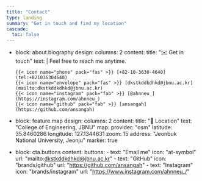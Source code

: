 ```yaml
---
title: "Contact"
type: landing
summary: "Get in touch and find my location"
cascade:
  toc: false
---
```


- block: about.biography
  design:
    columns: 2
  content:
    title: "✉️ Get in touch"
    text: |
      Feel free to reach me anytime.

      {{< icon name="phone" pack="fas" >}} [+82-10-3630-4640](tel:+821036304640)  
      {{< icon name="envelope" pack="fas" >}} [dkstkddkdhkd@jbnu.ac.kr](mailto:dkstkddkdhkd@jbnu.ac.kr)  
      {{< icon name="instagram" pack="fab" >}} [@ahnneu_](https://instagram.com/ahnneu_)  
      {{< icon name="github" pack="fab" >}} [ansangah](https://github.com/ansangah)

- block: feature.map
  design:
    columns: 2
  content:
    title: "📍 Location"
    text: "College of Engineering, JBNU"
    map:
      provider: "osm"
      latitude: 35.8460286
      longitude: 127.1344631
      zoom: 15
      address: "Jeonbuk National University, Jeonju"
      marker: true

- block: cta.buttons
  content:
    buttons:
      - text: "Email me"
        icon: "at-symbol"
        url: "mailto:dkstkddkdhkd@jbnu.ac.kr"
      - text: "GitHub"
        icon: "brands/github"
        url: "https://github.com/ansangah"
      - text: "Instagram"
        icon: "brands/instagram"
        url: "https://www.instagram.com/ahnneu_/"